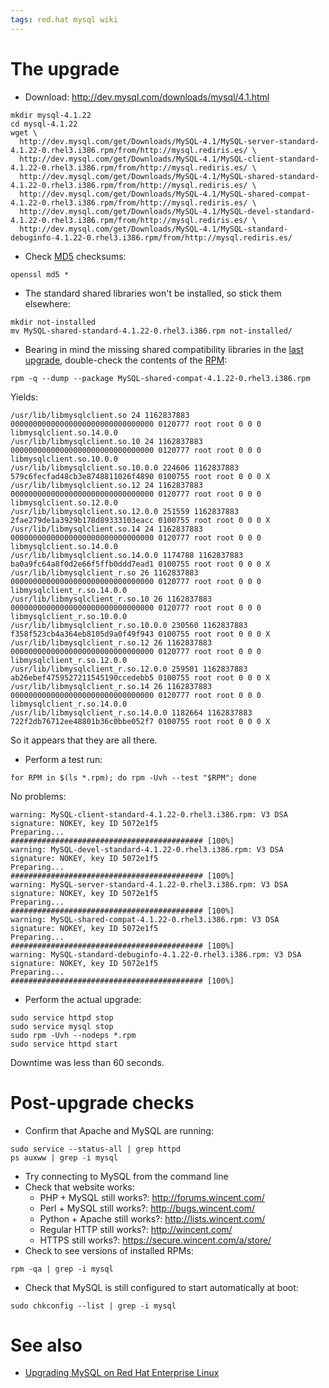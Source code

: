 ```yaml
---
tags: red.hat mysql wiki
---
```


# The upgrade

-   Download: <http://dev.mysql.com/downloads/mysql/4.1.html>

<!-- -->

    mkdir mysql-4.1.22
    cd mysql-4.1.22
    wget \
      http://dev.mysql.com/get/Downloads/MySQL-4.1/MySQL-server-standard-4.1.22-0.rhel3.i386.rpm/from/http://mysql.rediris.es/ \
      http://dev.mysql.com/get/Downloads/MySQL-4.1/MySQL-client-standard-4.1.22-0.rhel3.i386.rpm/from/http://mysql.rediris.es/ \
      http://dev.mysql.com/get/Downloads/MySQL-4.1/MySQL-shared-standard-4.1.22-0.rhel3.i386.rpm/from/http://mysql.rediris.es/ \
      http://dev.mysql.com/get/Downloads/MySQL-4.1/MySQL-shared-compat-4.1.22-0.rhel3.i386.rpm/from/http://mysql.rediris.es/ \
      http://dev.mysql.com/get/Downloads/MySQL-4.1/MySQL-devel-standard-4.1.22-0.rhel3.i386.rpm/from/http://mysql.rediris.es/ \
      http://dev.mysql.com/get/Downloads/MySQL-4.1/MySQL-standard-debuginfo-4.1.22-0.rhel3.i386.rpm/from/http://mysql.rediris.es/

-   Check [MD5](/wiki/MD5) checksums:

<!-- -->

    openssl md5 *

-   The standard shared libraries won't be installed, so stick them elsewhere:

<!-- -->

    mkdir not-installed
    mv MySQL-shared-standard-4.1.22-0.rhel3.i386.rpm not-installed/

-   Bearing in mind the missing shared compatibility libraries in the [last upgrade](/wiki/Upgrading_from_MySQL_4.1.20_to_4.1.21_on_Red_Hat_Enterprise_Linux), double-check the contents of the [RPM](/wiki/RPM):

<!-- -->

    rpm -q --dump --package MySQL-shared-compat-4.1.22-0.rhel3.i386.rpm

Yields:

    /usr/lib/libmysqlclient.so 24 1162837883 00000000000000000000000000000000 0120777 root root 0 0 0 libmysqlclient.so.14.0.0
    /usr/lib/libmysqlclient.so.10 24 1162837883 00000000000000000000000000000000 0120777 root root 0 0 0 libmysqlclient.so.10.0.0
    /usr/lib/libmysqlclient.so.10.0.0 224606 1162837883 579c6fecfad48cb3e8748811026f4890 0100755 root root 0 0 0 X
    /usr/lib/libmysqlclient.so.12 24 1162837883 00000000000000000000000000000000 0120777 root root 0 0 0 libmysqlclient.so.12.0.0
    /usr/lib/libmysqlclient.so.12.0.0 251559 1162837883 2fae279de1a3929b178d89333103eacc 0100755 root root 0 0 0 X
    /usr/lib/libmysqlclient.so.14 24 1162837883 00000000000000000000000000000000 0120777 root root 0 0 0 libmysqlclient.so.14.0.0
    /usr/lib/libmysqlclient.so.14.0.0 1174788 1162837883 ba0a9fc64a8f0d2e66f5ffb0ddd7ead1 0100755 root root 0 0 0 X
    /usr/lib/libmysqlclient_r.so 26 1162837883 00000000000000000000000000000000 0120777 root root 0 0 0 libmysqlclient_r.so.14.0.0
    /usr/lib/libmysqlclient_r.so.10 26 1162837883 00000000000000000000000000000000 0120777 root root 0 0 0 libmysqlclient_r.so.10.0.0
    /usr/lib/libmysqlclient_r.so.10.0.0 230560 1162837883 f358f523cb4a364eb8105d9a0f49f943 0100755 root root 0 0 0 X
    /usr/lib/libmysqlclient_r.so.12 26 1162837883 00000000000000000000000000000000 0120777 root root 0 0 0 libmysqlclient_r.so.12.0.0
    /usr/lib/libmysqlclient_r.so.12.0.0 259501 1162837883 ab26ebef4759527211545190ccedebb5 0100755 root root 0 0 0 X
    /usr/lib/libmysqlclient_r.so.14 26 1162837883 00000000000000000000000000000000 0120777 root root 0 0 0 libmysqlclient_r.so.14.0.0
    /usr/lib/libmysqlclient_r.so.14.0.0 1182664 1162837883 722f2db76712ee48801b36c0bbe052f7 0100755 root root 0 0 0 X

So it appears that they are all there.

-   Perform a test run:

<!-- -->

    for RPM in $(ls *.rpm); do rpm -Uvh --test "$RPM"; done

No problems:

    warning: MySQL-client-standard-4.1.22-0.rhel3.i386.rpm: V3 DSA signature: NOKEY, key ID 5072e1f5
    Preparing...                ########################################### [100%]
    warning: MySQL-devel-standard-4.1.22-0.rhel3.i386.rpm: V3 DSA signature: NOKEY, key ID 5072e1f5
    Preparing...                ########################################### [100%]
    warning: MySQL-server-standard-4.1.22-0.rhel3.i386.rpm: V3 DSA signature: NOKEY, key ID 5072e1f5
    Preparing...                ########################################### [100%]
    warning: MySQL-shared-compat-4.1.22-0.rhel3.i386.rpm: V3 DSA signature: NOKEY, key ID 5072e1f5
    Preparing...                ########################################### [100%]
    warning: MySQL-standard-debuginfo-4.1.22-0.rhel3.i386.rpm: V3 DSA signature: NOKEY, key ID 5072e1f5
    Preparing...                ########################################### [100%]

-   Perform the actual upgrade:

<!-- -->

    sudo service httpd stop
    sudo service mysql stop
    sudo rpm -Uvh --nodeps *.rpm
    sudo service httpd start

Downtime was less than 60 seconds.

# Post-upgrade checks

-   Confirm that Apache and MySQL are running:

<!-- -->

    sudo service --status-all | grep httpd
    ps auxww | grep -i mysql

-   Try connecting to MySQL from the command line
-   Check that website works:
    -   PHP + MySQL still works?: <http://forums.wincent.com/>
    -   Perl + MySQL still works?: <http://bugs.wincent.com/>
    -   Python + Apache still works?: <http://lists.wincent.com/>
    -   Regular HTTP still works?: <http://wincent.com/>
    -   HTTPS still works?: <https://secure.wincent.com/a/store/>
-   Check to see versions of installed RPMs:

<!-- -->

    rpm -qa | grep -i mysql

-   Check that MySQL is still configured to start automatically at boot:

<!-- -->

    sudo chkconfig --list | grep -i mysql

# See also

-   [Upgrading MySQL on Red Hat Enterprise Linux](/wiki/Upgrading_MySQL_on_Red_Hat_Enterprise_Linux)
